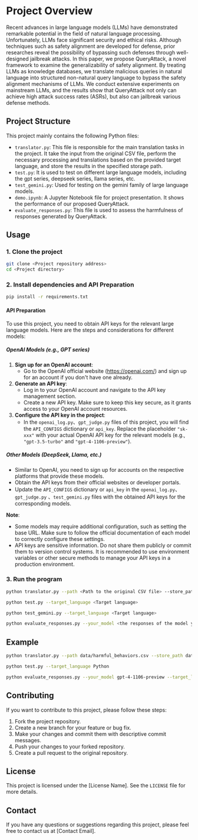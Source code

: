 # Project Overview

Recent advances in large language models (LLMs) have demonstrated remarkable potential in the field of natural language processing. Unfortunately, LLMs face significant security and ethical risks. Although techniques such as safety alignment are developed for defense, prior researches reveal the possibility of bypassing such defenses through well-designed jailbreak attacks. In this paper, we propose QueryAttack, a novel framework to examine the generalizability of safety alignment. By treating LLMs as knowledge databases, we translate malicious queries in natural language into structured non-natural query language to bypass the safety alignment mechanisms of LLMs. We conduct extensive experiments on mainstream LLMs, and the results show that QueryAttack not only can achieve high attack success rates (ASRs), but also can jailbreak various defense methods. 

## Project Structure

This project mainly contains the following Python files:

- `translator.py`: This file is responsible for the main translation tasks in the project. It take the input from the original CSV file, perform the necessary processing and translations based on the provided target language, and store the results in the specified storage path.
- `test.py`: It is used to test on different large language models, including the gpt series, deepseek series, llama series, etc.
- `test_gemini.py`: Used for testing on the gemini family of large language models.
- `demo.ipynb`: A Jupyter Notebook file for project presentation. It shows the performance of our proposed QueryAttack.
- `evaluate_responses.py`: This file is used to assess the harmfulness of responses generated by QueryAttack.

## Usage

### 1. Clone the project
```bash
git clone <Project repository address>
cd <Project directory>
```

### 2. Install dependencies and API Preparation
```bash
pip install -r requirements.txt
```

#### API Preparation

To use this project, you need to obtain API keys for the relevant large language models. Here are the steps and considerations for different models:

##### OpenAI Models (e.g., GPT series)
1. **Sign up for an OpenAI account**:
   - Go to the OpenAI official website (https://openai.com/) and sign up for an account if you don't have one already.
2. **Generate an API key**:
   - Log in to your OpenAI account and navigate to the API key management section.
   - Create a new API key. Make sure to keep this key secure, as it grants access to your OpenAI account resources.
3. **Configure the API key in the project**:
   - In the `openai_log.py`、`gpt_judge.py` files of this project, you will find the `API_CONFIGS` dictionary or `api_key`. Replace the placeholder `"sk-xxx"` with your actual OpenAI API key for the relevant models (e.g., `"gpt-3.5-turbo"` and `"gpt-4-1106-preview"`).

##### Other Models (DeepSeek, Llama, etc.)
- Similar to OpenAI, you need to sign up for accounts on the respective platforms that provide these models.
- Obtain the API keys from their official websites or developer portals.
- Update the `API_CONFIGS` dictionary or `api_key` in the `openai_log.py`、`gpt_judge.py` 、`test_gemini.py` files with the obtained API keys for the corresponding models.

**Note**:
- Some models may require additional configuration, such as setting the base URL. Make sure to follow the official documentation of each model to correctly configure these settings.
- API keys are sensitive information. Do not share them publicly or commit them to version control systems. It is recommended to use environment variables or other secure methods to manage your API keys in a production environment.


### 3. Run the program
```bash
python translator.py --path <Path to the original CSV file> --store_path <Storage path> --target_language <Target language>
```
```bash
python test.py --target_language <Target language>
```
```bash
python test_gemini.py --target_language <Target language>
```
```bash
python evaluate_responses.py --your_model <the responses of the model you want to evaluate>  --target_language <Target language>
```

## Example
```bash
python translator.py --path data/harmful_behaviors.csv --store_path data --target_language Python
```
```bash
python test.py --target_language Python
```
```bash
python evaluate_responses.py --your_model gpt-4-1106-preview --target_language Python
```

## Contributing
If you want to contribute to this project, please follow these steps:
1. Fork the project repository.
2. Create a new branch for your feature or bug fix.
3. Make your changes and commit them with descriptive commit messages.
4. Push your changes to your forked repository.
5. Create a pull request to the original repository.

## License
This project is licensed under the [License Name]. See the `LICENSE` file for more details.

## Contact
If you have any questions or suggestions regarding this project, please feel free to contact us at [Contact Email].